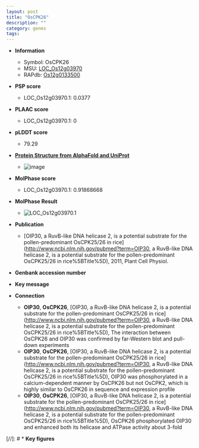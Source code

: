 ```yaml
---
layout: post
title: "OsCPK26"
description: ""
category: genes
tags: 
---
```


* **Information**  
    + Symbol: OsCPK26  
    + MSU: [LOC_Os12g03970](http://rice.plantbiology.msu.edu/cgi-bin/ORF_infopage.cgi?orf=LOC_Os12g03970)  
    + RAPdb: [Os12g0133500](http://rapdb.dna.affrc.go.jp/viewer/gbrowse_details/irgsp1?name=Os12g0133500)  

* **PSP score**  
    + LOC_Os12g03970.1: 0.0377 

* **PLAAC score**  
    + LOC_Os12g03970.1: 0 

* **pLDDT score**
    + 79.29

* **[Protein Structure from AlphaFold and UniProt](https://www.uniprot.org/uniprotkb/Q2QY37/entry#structure)**
    + ![image](https://ricepsp.github.io/images/Q2/AF-Q2QY37-F1.png)

* **MolPhase score**
    + LOC_Os12g03970.1: 0.91868668

* **MolPhase Result**
    + ![LOC_Os12g03970.1](https://304243504.github.io/Pictures/LOC_Os12g/LOC_Os12g03970.1.png)

* **Publication**  
    + [OIP30, a RuvB-like DNA helicase 2, is a potential substrate for the pollen-predominant OsCPK25/26 in rice](http://www.ncbi.nlm.nih.gov/pubmed?term=OIP30, a RuvB-like DNA helicase 2, is a potential substrate for the pollen-predominant OsCPK25/26 in rice%5BTitle%5D), 2011, Plant Cell Physiol.

* **Genbank accession number**  

* **Key message**  

* **Connection**  
    + __OIP30__, __OsCPK26__, [OIP30, a RuvB-like DNA helicase 2, is a potential substrate for the pollen-predominant OsCPK25/26 in rice](http://www.ncbi.nlm.nih.gov/pubmed?term=OIP30, a RuvB-like DNA helicase 2, is a potential substrate for the pollen-predominant OsCPK25/26 in rice%5BTitle%5D), The interaction between OsCPK26 and OIP30 was confirmed by far-Western blot and pull-down experiments
    + __OIP30__, __OsCPK26__, [OIP30, a RuvB-like DNA helicase 2, is a potential substrate for the pollen-predominant OsCPK25/26 in rice](http://www.ncbi.nlm.nih.gov/pubmed?term=OIP30, a RuvB-like DNA helicase 2, is a potential substrate for the pollen-predominant OsCPK25/26 in rice%5BTitle%5D), OIP30 was phosphorylated in a calcium-dependent manner by OsCPK26 but not OsCPK2, which is highly similar to OsCPK26 in sequence and expression profile
    + __OIP30__, __OsCPK26__, [OIP30, a RuvB-like DNA helicase 2, is a potential substrate for the pollen-predominant OsCPK25/26 in rice](http://www.ncbi.nlm.nih.gov/pubmed?term=OIP30, a RuvB-like DNA helicase 2, is a potential substrate for the pollen-predominant OsCPK25/26 in rice%5BTitle%5D), OsCPK26 phosphorylated OIP30 and enhanced both its helicase and ATPase activity about 3-fold

[//]: # * **Key figures**  


